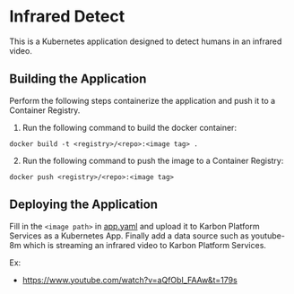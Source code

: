 # Infrared Detect

This is a Kubernetes application designed to detect humans in an infrared video.

## Building the Application

Perform the following steps containerize the application and push it to a Container Registry.

1. Run the following command to build the docker container:
```
docker build -t <registry>/<repo>:<image tag> .
```
2. Run the following command to push the image to a Container Registry:
```
docker push <registry>/<repo>:<image tag>
```

## Deploying the Application

Fill in the `<image path>` in [app.yaml](app.yaml) and upload it to Karbon Platform Services as a Kubernetes App. Finally add a data source such as youtube-8m which is streaming an infrared video to Karbon Platform Services.

Ex:
* https://www.youtube.com/watch?v=aQfObI_FAAw&t=179s